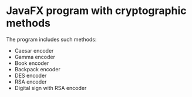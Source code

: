 # JavaFX program with cryptographic methods

The program includes such methods:
  * Caesar encoder
  * Gamma encoder
  * Book encoder
  * Backpack encoder
  * DES encoder
  * RSA encoder 
  * Digital sign with RSA encoder
